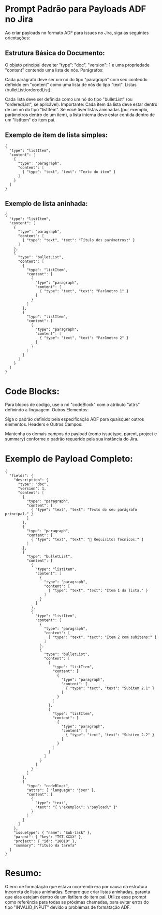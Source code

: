 # Prompt Padrão para Payloads ADF no Jira

Ao criar payloads no formato ADF para issues no Jira, siga as seguintes orientações:

## Estrutura Básica do Documento:

O objeto principal deve ter "type": "doc", "version": 1 e uma propriedade "content" contendo uma lista de nós.
Parágrafos:

Cada parágrafo deve ser um nó do tipo "paragraph" com seu conteúdo definido em "content" como uma lista de nós do tipo "text".
Listas (bulletList/orderedList):

Cada lista deve ser definida como um nó do tipo "bulletList" (ou "orderedList", se aplicável).
Importante: Cada item da lista deve estar dentro de um nó do tipo "listItem".
Se você tiver listas aninhadas (por exemplo, parâmetros dentro de um item), a lista interna deve estar contida dentro de um "listItem" do item pai.

## Exemplo de item de lista simples:

```
{
  "type": "listItem",
  "content": [
    {
      "type": "paragraph",
      "content": [
        { "type": "text", "text": "Texto do item" }
      ]
    }
  ]
}
```

## Exemplo de lista aninhada:

```
{
  "type": "listItem",
  "content": [
    {
      "type": "paragraph",
      "content": [
        { "type": "text", "text": "Título dos parâmetros:" }
      ]
    },
    {
      "type": "bulletList",
      "content": [
        {
          "type": "listItem",
          "content": [
            {
              "type": "paragraph",
              "content": [
                { "type": "text", "text": "Parâmetro 1" }
              ]
            }
          ]
        },
        {
          "type": "listItem",
          "content": [
            {
              "type": "paragraph",
              "content": [
                { "type": "text", "text": "Parâmetro 2" }
              ]
            }
          ]
        }
      ]
    }
  ]
}
```

# Code Blocks:

Para blocos de código, use o nó "codeBlock" com o atributo "attrs" definindo a linguagem.
Outros Elementos:

Siga o padrão definido pela especificação ADF para quaisquer outros elementos.
Headers e Outros Campos:

Mantenha os demais campos do payload (como issuetype, parent, project e summary) conforme o padrão requerido pela sua instância do Jira.


# Exemplo de Payload Completo:

```
{
  "fields": {
    "description": {
      "type": "doc",
      "version": 1,
      "content": [
        {
          "type": "paragraph",
          "content": [
            { "type": "text", "text": "Texto do seu parágrafo principal." }
          ]
        },
        {
          "type": "paragraph",
          "content": [
            { "type": "text", "text": "📌 Requisitos Técnicos:" }
          ]
        },
        {
          "type": "bulletList",
          "content": [
            {
              "type": "listItem",
              "content": [
                {
                  "type": "paragraph",
                  "content": [
                    { "type": "text", "text": "Item 1 da lista." }
                  ]
                }
              ]
            },
            {
              "type": "listItem",
              "content": [
                {
                  "type": "paragraph",
                  "content": [
                    { "type": "text", "text": "Item 2 com subitens:" }
                  ]
                },
                {
                  "type": "bulletList",
                  "content": [
                    {
                      "type": "listItem",
                      "content": [
                        {
                          "type": "paragraph",
                          "content": [
                            { "type": "text", "text": "Subitem 2.1" }
                          ]
                        }
                      ]
                    },
                    {
                      "type": "listItem",
                      "content": [
                        {
                          "type": "paragraph",
                          "content": [
                            { "type": "text", "text": "Subitem 2.2" }
                          ]
                        }
                      ]
                    }
                  ]
                }
              ]
            }
          ]
        },
        {
          "type": "codeBlock",
          "attrs": { "language": "json" },
          "content": [
            {
              "type": "text",
              "text": "{ \"exemplo\": \"payload\" }"
            }
          ]
        }
      ]
    },
    "issuetype": { "name": "Sub-task" },
    "parent": { "key": "TST-XXXX" },
    "project": { "id": "10010" },
    "summary": "Título da tarefa"
  }
}
```

# Resumo:

O erro de formatação que estava ocorrendo era por causa da estrutura incorreta de listas aninhadas.
Sempre que criar listas aninhadas, garanta que elas estejam dentro de um listItem do item pai.
Utilize esse prompt como referência para todas as próximas chamadas, para evitar erros do tipo "INVALID_INPUT" devido a problemas de formatação ADF.